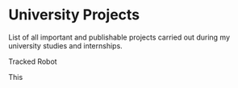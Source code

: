 # University Projects
List of all important and publishable projects carried out during my university studies and internships.

Tracked Robot

This 
